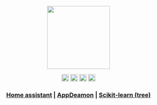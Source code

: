 <p align="center">
    <img src="https://repository-images.githubusercontent.com/400867168/04e42aaa-02dc-47f1-81b5-e6efde956004?sanitize=true"
        height="170">
</p>
<p align="center">
    <a alt="Stars">
        <img src="https://img.shields.io/github/stars/dadaloop82/MyHomeSmart-HASS-AppDeamon.svg" height="20px"/>
        </a>
    <a alt="Watcher">
        <img src="https://img.shields.io/github/watchers/dadaloop82/MyHomeSmart-HASS-AppDeamon.svg" height="20px"/>
        </a>
     <a alt="Followers">
        <img src="https://img.shields.io/github/followers/dadaloop82" height="20px"/>
        </a>
    <a alt="Issuses">
        <img src="https://img.shields.io/github/issues/dadaloop82/MyHomeSmart-HASS-AppDeamon.svg" height="20px" />
        </a>
    <br>
    <center>
   <h3> 
   <a href="https://github.com/home-assistant/core" target="_blank" alt="Hass GitHub">Home assistant</a> 
   |
   <a href="https://github.com/AppDaemon/appdaemon" target="_blank" alt="AppDeamon GitHub">AppDeamon</a>
   |
   <a href="https://github.com/scikit-learn/scikit-learn" target="_blank" alt="SciKit GitHub">Scikit-learn (tree)</a>


   </center>
</p>